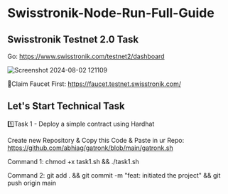 # Swisstronik-Node-Run-Full-Guide

## Swisstronik Testnet 2.0 Task

Go: https://www.swisstronik.com/testnet2/dashboard

![Screenshot 2024-08-02 121109](https://github.com/user-attachments/assets/7eedf16f-ad00-4e01-b7ac-4ae98d9c23b1)

🔶Claim Faucet First: https://faucet.testnet.swisstronik.com/

## Let's Start Technical Task

1️⃣Task 1 - Deploy a simple contract using Hardhat

Create new Repository & Copy this Code & Paste in ur Repo: https://github.com/abhiag/gatronk/blob/main/gatronk.sh

Command 1: chmod +x task1.sh && ./task1.sh

Command 2: git add . && git commit -m "feat: initiated the project" && git push origin main


